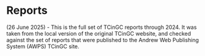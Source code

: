 # Reports

(26 June 2025) - This is the full set of TCinGC reports through 2024.  It was taken from the local version of the original TCinGC website, and checked against the set of reports that were published to the Andrew Web Publishing System (AWPS) TCinGC site.